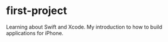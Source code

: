 # first-project
Learning about Swift and Xcode. My introduction to how to build applications for iPhone.
